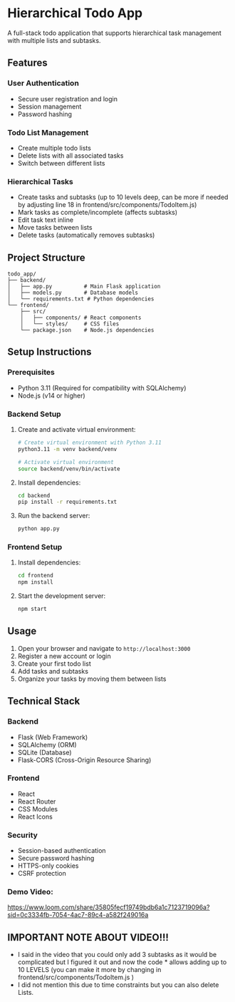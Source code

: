 
# Hierarchical Todo App

A full-stack todo application that supports hierarchical task management with multiple lists and subtasks.

## Features

### User Authentication
- Secure user registration and login
- Session management
- Password hashing

### Todo List Management
- Create multiple todo lists
- Delete lists with all associated tasks
- Switch between different lists

### Hierarchical Tasks
- Create tasks and subtasks (up to 10 levels deep, can be more if needed by adjusting line 18 in frontend/src/components/TodoItem.js)
- Mark tasks as complete/incomplete (affects subtasks)
- Edit task text inline
- Move tasks between lists
- Delete tasks (automatically removes subtasks)

## Project Structure

```plaintext
todo_app/
├── backend/
│   ├── app.py          # Main Flask application
│   ├── models.py       # Database models
│   └── requirements.txt # Python dependencies
└── frontend/
    ├── src/
    │   ├── components/ # React components
    │   └── styles/     # CSS files
    └── package.json    # Node.js dependencies
```

## Setup Instructions

### Prerequisites

- Python 3.11 (Required for compatibility with SQLAlchemy)
- Node.js (v14 or higher)

### Backend Setup

1. Create and activate virtual environment:
   ```bash
   # Create virtual environment with Python 3.11
   python3.11 -m venv backend/venv

   # Activate virtual environment
   source backend/venv/bin/activate
   ```

2. Install dependencies:
   ```bash
   cd backend
   pip install -r requirements.txt
   ```

3. Run the backend server:
   ```bash
   python app.py
   ```

### Frontend Setup

1. Install dependencies:
   ```bash
   cd frontend
   npm install
   ```

2. Start the development server:
   ```bash
   npm start
   ```

## Usage

1. Open your browser and navigate to `http://localhost:3000`
2. Register a new account or login
3. Create your first todo list
4. Add tasks and subtasks
5. Organize your tasks by moving them between lists

## Technical Stack

### Backend
- Flask (Web Framework)
- SQLAlchemy (ORM)
- SQLite (Database)
- Flask-CORS (Cross-Origin Resource Sharing)

### Frontend
- React
- React Router
- CSS Modules
- React Icons

### Security
- Session-based authentication
- Secure password hashing
- HTTPS-only cookies
- CSRF protection

### Demo Video: 
https://www.loom.com/share/35805fecf19749bdb6a1c7123719096a?sid=0c3334fb-7054-4ac7-89c4-a582f249016a

## IMPORTANT NOTE ABOUT VIDEO!!! 
- I said in the video that you could only add 3 subtasks as it would be complicated but I figured it out and now the code * allows adding up to 10 LEVELS (you can make it more by changing in frontend/src/components/TodoItem.js )
- I did not mention this due to time constraints but you can also delete Lists.